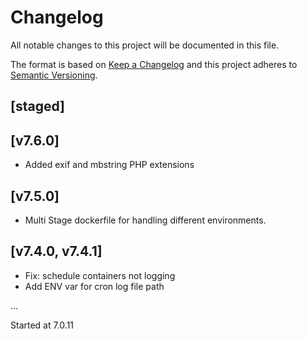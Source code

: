 # Changelog

All notable changes to this project will be documented in this file.

The format is based on [Keep a Changelog](http://keepachangelog.com/en/1.0.0/)
and this project adheres to [Semantic Versioning](http://semver.org/spec/v2.0.0.html).

## [staged]

## [v7.6.0]

- Added exif and mbstring PHP extensions

## [v7.5.0]

- Multi Stage dockerfile for handling different environments.

## [v7.4.0, v7.4.1]

- Fix: schedule containers not logging
- Add ENV var for cron log file path

...

Started at 7.0.11